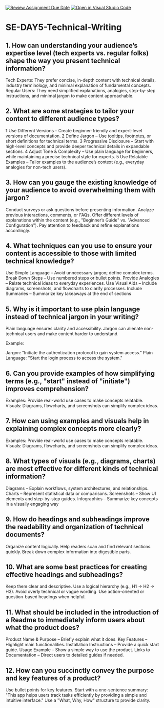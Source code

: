 [![Review Assignment Due Date](https://classroom.github.com/assets/deadline-readme-button-22041afd0340ce965d47ae6ef1cefeee28c7c493a6346c4f15d667ab976d596c.svg)](https://classroom.github.com/a/zsAR-pyY)
[![Open in Visual Studio Code](https://classroom.github.com/assets/open-in-vscode-2e0aaae1b6195c2367325f4f02e2d04e9abb55f0b24a779b69b11b9e10269abc.svg)](https://classroom.github.com/online_ide?assignment_repo_id=18391682&assignment_repo_type=AssignmentRepo)
# SE-DAY5-Technical-Writing
## 1. How can understanding your audience’s expertise level (tech experts vs. regular folks) shape the way you present technical information?

Tech Experts: They prefer concise, in-depth content with technical details, industry terminology, and minimal explanation of fundamental concepts.
Regular Users: They need simplified explanations, analogies, step-by-step instructions, and minimal jargon to make content approachable.
## 2. What are some strategies to tailor your content to different audience types?
1 Use Different Versions – Create beginner-friendly and expert-level versions of documentation.
2 Define Jargon – Use tooltips, footnotes, or short definitions for technical terms.
3 Progressive Disclosure – Start with high-level concepts and provide deeper technical details in expandable sections.
4 Adjust Tone & Complexity – Use plain language for beginners, while maintaining a precise technical style for experts.
5 Use Relatable Examples – Tailor examples to the audience’s context (e.g., everyday analogies for non-tech users).
## 3. How can you gauge the existing knowledge of your audience to avoid overwhelming them with jargon?
Conduct surveys or ask questions before presenting information.
Analyze previous interactions, comments, or FAQs.
Offer different levels of explanations within the content (e.g., "Beginner’s Guide" vs. "Advanced Configuration").
Pay attention to feedback and refine explanations accordingly.
## 4. What techniques can you use to ensure your content is accessible to those with limited technical knowledge?
Use Simple Language – Avoid unnecessary jargon; define complex terms.
Break Down Steps – Use numbered steps or bullet points.
Provide Analogies – Relate technical ideas to everyday experiences.
Use Visual Aids – Include diagrams, screenshots, and flowcharts to clarify processes.
Include Summaries – Summarize key takeaways at the end of sections
## 5. Why is it important to use plain language instead of technical jargon in your writing?
Plain language ensures clarity and accessibility. Jargon can alienate non-technical users and make content harder to understand.

Example:

Jargon: "Initiate the authentication protocol to gain system access."
Plain Language: "Start the login process to access the system."
## 6. Can you provide examples of how simplifying terms (e.g., "start" instead of "initiate") improves comprehension?
Examples: Provide real-world use cases to make concepts relatable.
Visuals: Diagrams, flowcharts, and screenshots can simplify complex ideas.
## 7. How can using examples and visuals help in explaining complex concepts more clearly?
Examples: Provide real-world use cases to make concepts relatable.
Visuals: Diagrams, flowcharts, and screenshots can simplify complex ideas.
## 8. What types of visuals (e.g., diagrams, charts) are most effective for different kinds of technical information?
Diagrams – Explain workflows, system architectures, and relationships.
Charts – Represent statistical data or comparisons.
Screenshots – Show UI elements and step-by-step guides.
Infographics – Summarize key concepts in a visually engaging way
## 9. How do headings and subheadings improve the readability and organization of technical documents?
Organize content logically.
Help readers scan and find relevant sections quickly.
Break down complex information into digestible parts.
## 10. What are some best practices for creating effective headings and subheadings?
Keep them clear and descriptive.
Use a logical hierarchy (e.g., H1 → H2 → H3).
Avoid overly technical or vague wording.
Use action-oriented or question-based headings when helpful.
## 11. What should be included in the introduction of a Readme to immediately inform users about what the product does?
Product Name & Purpose – Briefly explain what it does.
Key Features – Highlight main functionalities.
Installation Instructions – Provide a quick start guide.
Usage Example – Show a simple way to use the product.
Links to Documentation – Direct users to detailed guides if needed.
## 12. How can you succinctly convey the purpose and key features of a product?
Use bullet points for key features.
Start with a one-sentence summary: "This app helps users track tasks efficiently by providing a simple and intuitive interface."
Use a "What, Why, How" structure to provide clarity.
